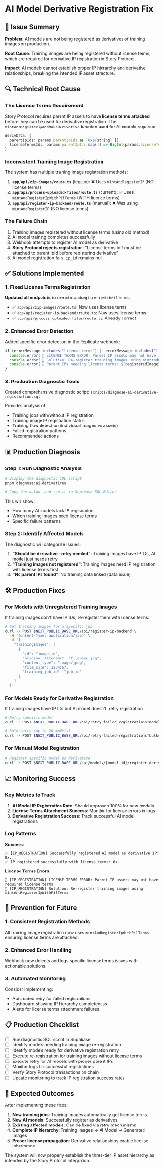 # AI Model Derivative Registration Fix

## 🚨 Issue Summary

**Problem**: AI models are not being registered as derivatives of training images on production.

**Root Cause**: Training images are being registered without license terms, which are required for derivative IP registration in Story Protocol.

**Impact**: AI models cannot establish proper IP hierarchy and derivative relationships, breaking the intended IP asset structure.

## 🔍 Technical Root Cause

### The License Terms Requirement

Story Protocol requires parent IP assets to have **license terms attached** before they can be used for derivative registration. The `mintAndRegisterIpAndMakeDerivative` function used for AI models requires:

```typescript
derivData: {
  parentIpIds: params.parentIpIds as `0x${string}`[],
  licenseTermsIds: params.parentIpIds.map(() => BigInt(params.licenseTermsId)),
}
```

### Inconsistent Training Image Registration

The system has multiple training image registration methods:

1. **`app/api/zip-images/route.ts`** (legacy): ❌ Uses `mintAndRegisterIP` (NO license terms)
2. **`app/api/process-uploaded-files/route.ts`** (current): ✅ Uses `mintAndRegisterIpWithPilTerms` (WITH license terms)
3. **`app/api/register-ip-backend/route.ts`** (manual): ❌ Was using `mintAndRegisterIP` (NO license terms)

### The Failure Chain

1. Training images registered without license terms (using old method)
2. AI model training completes successfully
3. Webhook attempts to register AI model as derivative
4. **Story Protocol rejects registration**: "License terms id 1 must be attached to parent ipId before registering derivative"
5. AI model registration fails, `ip_id` remains null

## ✅ Solutions Implemented

### 1. Fixed License Terms Registration

**Updated all endpoints** to use `mintAndRegisterIpWithPilTerms`:

- ✅ `app/api/zip-images/route.ts`: Now uses license terms
- ✅ `app/api/register-ip-backend/route.ts`: Now uses license terms
- ✅ `app/api/process-uploaded-files/route.ts`: Already correct

### 2. Enhanced Error Detection

Added specific error detection in the Replicate webhook:

```typescript
if (errorMessage.includes("license terms") || errorMessage.includes("licenseTermsId")) {
  console.error(`🚨 LICENSE TERMS ERROR: Parent IP assets may not have required license terms`)
  console.error(`🚨 Solution: Re-register training images using mintAndRegisterIpWithPilTerms`)
  console.error(`🚨 Parent IPs needing license terms: ${registeredImageIPs.join(", ")}`)
}
```

### 3. Production Diagnostic Tools

Created comprehensive diagnostic script: `scripts/diagnose-ai-derivative-registration.sql`

Provides analysis of:

- Training jobs with/without IP registration
- Training image IP registration status
- Training flow detection (individual images vs assets)
- Failed registration patterns
- Recommended actions

## 📊 Production Diagnosis

### Step 1: Run Diagnostic Analysis

```bash
# Display the diagnostic SQL script
pnpm diagnose:ai-derivatives

# Copy the output and run it in Supabase SQL Editor
```

This will show:

- How many AI models lack IP registration
- Which training images need license terms
- Specific failure patterns

### Step 2: Identify Affected Models

The diagnostic will categorize issues:

1. **"Should be derivative - retry needed"**: Training images have IP IDs, AI model just needs retry
2. **"Training images not registered"**: Training images need IP registration with license terms first
3. **"No parent IPs found"**: No training data linked (data issue)

## 🛠️ Production Fixes

### For Models with Unregistered Training Images

If training images don't have IP IDs, re-register them with license terms:

```bash
# Get training images for a specific job
curl -X POST $NEXT_PUBLIC_BASE_URL/api/register-ip-backend \
  -H 'Content-Type: application/json' \
  -d '{
    "trainingImages": [
      {
        "id": "image_id",
        "original_filename": "filename.jpg",
        "content_type": "image/jpeg",
        "file_size": 1234567,
        "training_job_id": "job_id"
      }
    ]
  }'
```

### For Models Ready for Derivative Registration

If training images have IP IDs but AI model doesn't, retry registration:

```bash
# Retry specific model
curl -X POST $NEXT_PUBLIC_BASE_URL/api/retry-failed-registrations?models=5

# Bulk retry (up to 20 models)
curl -X POST $NEXT_PUBLIC_BASE_URL/api/retry-failed-registrations?bulk=true
```

### For Manual Model Registration

```bash
# Register specific model as derivative
curl -X POST $NEXT_PUBLIC_BASE_URL/api/models/{model_id}/register-derivative
```

## 📈 Monitoring Success

### Key Metrics to Track

1. **AI Model IP Registration Rate**: Should approach 100% for new models
2. **License Terms Attachment Success**: Monitor for license errors in logs
3. **Derivative Registration Success**: Track successful AI model registrations

### Log Patterns

**Success**:

```
✅ [IP_REGISTRATION] Successfully registered AI model as derivative IP: 0x...
✅ IP registered successfully with license terms: 0x...
```

**License Terms Errors**:

```
🚨 [IP_REGISTRATION] LICENSE TERMS ERROR: Parent IP assets may not have required license terms
🚨 [IP_REGISTRATION] Solution: Re-register training images using mintAndRegisterIpWithPilTerms
```

## 🔄 Prevention for Future

### 1. Consistent Registration Methods

All training image registration now uses `mintAndRegisterIpWithPilTerms` ensuring license terms are attached.

### 2. Enhanced Error Handling

Webhook now detects and logs specific license terms issues with actionable solutions.

### 3. Automated Monitoring

Consider implementing:

- Automated retry for failed registrations
- Dashboard showing IP hierarchy completeness
- Alerts for license terms attachment failures

## 📋 Production Checklist

- [ ] Run diagnostic SQL script in Supabase
- [ ] Identify models needing training image re-registration
- [ ] Identify models ready for derivative registration retry
- [ ] Execute re-registration for training images without license terms
- [ ] Execute retry for AI models with proper parent IPs
- [ ] Monitor logs for successful registrations
- [ ] Verify Story Protocol transactions on chain
- [ ] Update monitoring to track IP registration success rates

## 🎯 Expected Outcomes

After implementing these fixes:

1. **New training jobs**: Training images automatically get license terms
2. **New AI models**: Successfully register as derivatives
3. **Existing affected models**: Can be fixed via retry mechanisms
4. **Complete IP hierarchy**: Training Images → AI Model → Generated Images
5. **Proper license propagation**: Derivative relationships enable license inheritance

The system will now properly establish the three-tier IP asset hierarchy as intended by the Story Protocol integration.
